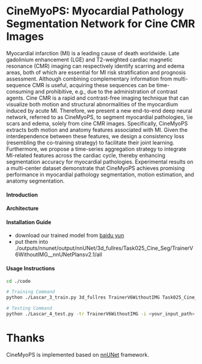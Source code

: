 # CineMyoPS: Myocardial Pathology Segmentation Network for Cine CMR Images
Myocardial infarction (MI) is a leading cause of death worldwide. Late gadolinium enhancement (LGE) and T2-weighted cardiac magnetic resonance (CMR) imaging can respectively identify scarring and edema areas, both of which are essential for MI risk stratification and prognosis assessment. Although combining complementary information from multi-sequence CMR is useful, acquiring these sequences can be time-consuming and prohibitive, e.g., due to the administration of contrast agents. Cine CMR is a rapid and contrast-free imaging technique that can visualize both motion and structural abnormalities of the myocardium induced by acute MI. Therefore, we present a new end-to-end deep neural network, referred to as CineMyoPS, to segment myocardial pathologies, \ie scars and edema,  solely from cine CMR images. Specifically, CineMyoPS extracts both motion and anatomy features associated with MI. Given the interdependence between these features, we design a consistency loss (resembling the co-training strategy) to facilitate their joint learning. Furthermore, we propose a time-series aggregation strategy to integrate MI-related features across the cardiac cycle, thereby enhancing segmentation accuracy for myocardial pathologies. Experimental results on a multi-center dataset demonstrate that CineMyoPS achieves promising performance in myocardial pathology segmentation, motion estimation, and anatomy segmentation. 

#### Introduction

####  Architecture

#### Installation Guide
- download our trained model from [baidu yun](https://pan.baidu.com/s/1ijuQaR0Ix6CE2Nu-TxareA?pwd=jrey)
- put them into ./outputs/nnunet/output/nnUNet/3d_fullres/Task025_Cine_Seg/TrainerV6WithoutIMG__nnUNetPlansv2.1/all

#### Usage Instructions

```bash
cd ./code

# Training Command
python ./Lascar_3_train.py 3d_fullres TrainerV6WithoutIMG Task025_Cine_Seg all

# Testing Command
python ./Lascar_4_test.py -tr TrainerV6WithoutIMG -i <your_input_path> -o <your_output_path> -t 025 --chk model_best --overwrite_existing --fold all
```

# Thanks
CineMyoPS is implemented based on [nnUNet](https://github.com/MIC-DKFZ/nnUNet) framework.
